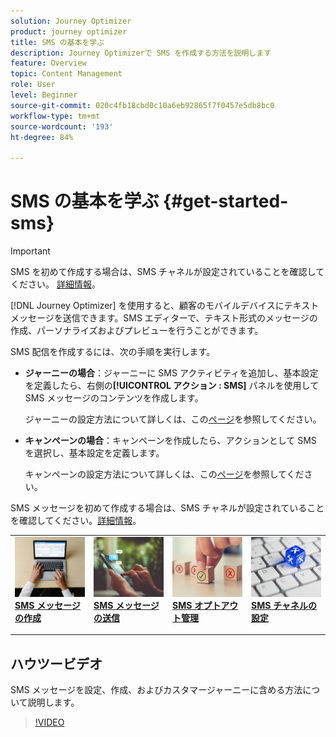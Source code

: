 ```yaml
---
solution: Journey Optimizer
product: journey optimizer
title: SMS の基本を学ぶ
description: Journey Optimizerで SMS を作成する方法を説明します
feature: Overview
topic: Content Management
role: User
level: Beginner
source-git-commit: 020c4fb18cbd0c10a6eb92865f7f0457e5db8bc0
workflow-type: tm+mt
source-wordcount: '193'
ht-degree: 84%

---
```


# SMS の基本を学ぶ {#get-started-sms}

>[!IMPORTANT]
>
>SMS を初めて作成する場合は、SMS チャネルが設定されていることを確認してください。 [詳細情報](sms-configuration.md)。

[!DNL Journey Optimizer] を使用すると、顧客のモバイルデバイスにテキストメッセージを送信できます。SMS エディターで、テキスト形式のメッセージの作成、パーソナライズおよびプレビューを行うことができます。

SMS 配信を作成するには、次の手順を実行します。

* **ジャーニーの場合**：ジャーニーに SMS アクティビティを追加し、基本設定を定義したら、右側の&#x200B;**[!UICONTROL アクション : SMS]** パネルを使用して SMS メッセージのコンテンツを作成します。

   ジャーニーの設定方法について詳しくは、この[ページ](../building-journeys/journey-gs.md)を参照してください。

* **キャンペーンの場合**：キャンペーンを作成したら、アクションとして SMS を選択し、基本設定を定義します。

   キャンペーンの設定方法について詳しくは、この[ページ](../campaigns/create-campaign.md#configure)を参照してください。

SMS メッセージを初めて作成する場合は、SMS チャネルが設定されていることを確認してください。[詳細情報](sms-configuration.md)。

<table style="table-layout:fixed"><tr style="border: 0;">
<td>
<a href="create-sms.md">
<img alt="リード" src="../assets/do-not-localize/sms-create.jpeg">
</a>
<div><a href="create-sms.md"><strong>SMS メッセージの作成</strong>
</div>
<p>
</td>
<td>
<a href="send-sms.md">
<img alt="低頻度" src="../assets/do-not-localize/sms-sending.jpg">
</a>
<div>
<a href="send-sms.md"><strong>SMS メッセージの送信</strong></a>
</div>
<p></td>
<td>
<a href="sms-opt-out.md">
<img alt="検証" src="../assets/do-not-localize/sms-opt-out.jpg">
</a>
<div>
<a href="sms-opt-out.md"><strong>SMS オプトアウト管理</strong></a>
</div>
<p>
</td>
<td>
<a href="sms-configuration.md">
<img alt="検証" src="../assets/do-not-localize/sms-config.jpg">
</a>
<div>
<a href="sms-configuration.md"><strong>SMS チャネルの設定</strong></a>
</div>
<p>
</td>
</tr></table>

## ハウツービデオ

SMS メッセージを設定、作成、およびカスタマージャーニーに含める方法について説明します。

>[!VIDEO](https://video.tv.adobe.com/v/344460?quality=12)
